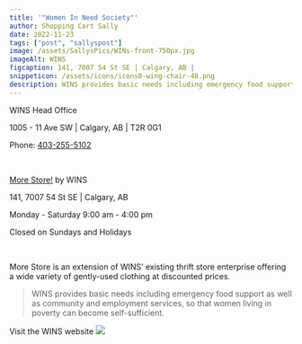 ```yaml
---
title: '"Women In Need Society"'
author: Shopping Cart Sally
date: 2022-11-23
tags: ["post", "sallyspost"]
image: /assets/SallysPics/WINs-front-750px.jpg
imageAlt: WINS
figcaption: 141, 7007 54 St SE | Calgary, AB | 
snippeticon: /assets/icons/icons8-wing-chair-48.png
description: WINS provides basic needs including emergency food support as well as community and employment services, so that women living in poverty can become self-sufficient.
---
```


<span class="subHeader">WINS</span> Head Office

1005 - 11 Ave SW | Calgary, AB | T2R 0G1

Phone: <a href="tel:403-255-5102">403-255-5102</a>

<br>

<span class="subHeader"><a href="https://www.winsyyc.ca/more-store" target="_blank" title="More Store Website">More Store!</a></span> by WINS

141, 7007 54 St SE | Calgary, AB

Monday - Saturday  9:00 am - 4:00 pm

Closed on Sundays and Holidays

<br>

More Store is an extension of WINS’ existing thrift store enterprise offering a wide variety of gently-used clothing at discounted prices.


<blockquote>
WINS provides basic needs including emergency food support as well as community and employment services, so that women living in poverty can become self-sufficient.
</blockquote>

<div class="post__link">
Visit the WINS website
  <a href="https://www.winsyyc.ca/home-old" target="_blank"><img src="/assets/SallysPics/WINS-logo.png" /></a>
</div>